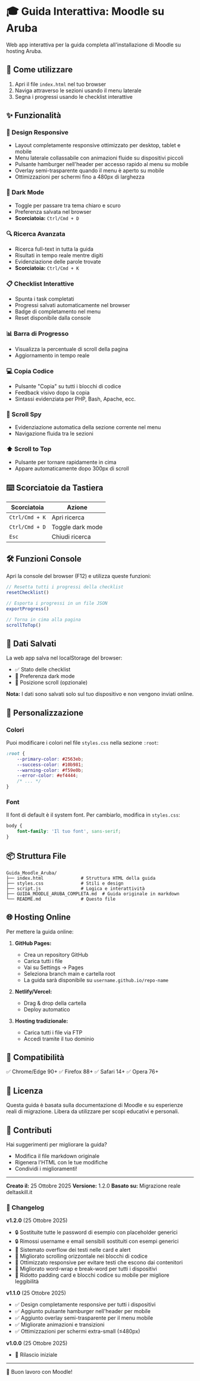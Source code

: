 # 🎓 Guida Interattiva: Moodle su Aruba

Web app interattiva per la guida completa all'installazione di Moodle su hosting Aruba.

## 🚀 Come utilizzare

1. Apri il file `index.html` nel tuo browser
2. Naviga attraverso le sezioni usando il menu laterale
3. Segna i progressi usando le checklist interattive

## ✨ Funzionalità

### 📱 Design Responsive
- Layout completamente responsive ottimizzato per desktop, tablet e mobile
- Menu laterale collassabile con animazioni fluide su dispositivi piccoli
- Pulsante hamburger nell'header per accesso rapido al menu su mobile
- Overlay semi-trasparente quando il menu è aperto su mobile
- Ottimizzazioni per schermi fino a 480px di larghezza

### 🌙 Dark Mode
- Toggle per passare tra tema chiaro e scuro
- Preferenza salvata nel browser
- **Scorciatoia:** `Ctrl/Cmd + D`

### 🔍 Ricerca Avanzata
- Ricerca full-text in tutta la guida
- Risultati in tempo reale mentre digiti
- Evidenziazione delle parole trovate
- **Scorciatoia:** `Ctrl/Cmd + K`

### 📋 Checklist Interattive
- Spunta i task completati
- Progressi salvati automaticamente nel browser
- Badge di completamento nel menu
- Reset disponibile dalla console

### 📊 Barra di Progresso
- Visualizza la percentuale di scroll della pagina
- Aggiornamento in tempo reale

### 💻 Copia Codice
- Pulsante "Copia" su tutti i blocchi di codice
- Feedback visivo dopo la copia
- Sintassi evidenziata per PHP, Bash, Apache, ecc.

### 🎯 Scroll Spy
- Evidenziazione automatica della sezione corrente nel menu
- Navigazione fluida tra le sezioni

### ⬆️ Scroll to Top
- Pulsante per tornare rapidamente in cima
- Appare automaticamente dopo 300px di scroll

## ⌨️ Scorciatoie da Tastiera

| Scorciatoia | Azione |
|-------------|--------|
| `Ctrl/Cmd + K` | Apri ricerca |
| `Ctrl/Cmd + D` | Toggle dark mode |
| `Esc` | Chiudi ricerca |

## 🛠️ Funzioni Console

Apri la console del browser (F12) e utilizza queste funzioni:

```javascript
// Resetta tutti i progressi della checklist
resetChecklist()

// Esporta i progressi in un file JSON
exportProgress()

// Torna in cima alla pagina
scrollToTop()
```

## 💾 Dati Salvati

La web app salva nel localStorage del browser:

- ✅ Stato delle checklist
- 🌙 Preferenza dark mode
- 📍 Posizione scroll (opzionale)

**Nota:** I dati sono salvati solo sul tuo dispositivo e non vengono inviati online.

## 🎨 Personalizzazione

### Colori
Puoi modificare i colori nel file `styles.css` nella sezione `:root`:

```css
:root {
    --primary-color: #2563eb;
    --success-color: #10b981;
    --warning-color: #f59e0b;
    --error-color: #ef4444;
    /* ... */
}
```

### Font
Il font di default è il system font. Per cambiarlo, modifica in `styles.css`:

```css
body {
    font-family: 'Il tuo font', sans-serif;
}
```

## 📦 Struttura File

```
Guida_Moodle_Aruba/
├── index.html              # Struttura HTML della guida
├── styles.css              # Stili e design
├── script.js               # Logica e interattività
├── GUIDA_MOODLE_ARUBA_COMPLETA.md  # Guida originale in markdown
└── README.md               # Questo file
```

## 🌐 Hosting Online

Per mettere la guida online:

1. **GitHub Pages:**
   - Crea un repository GitHub
   - Carica tutti i file
   - Vai su Settings → Pages
   - Seleziona branch main e cartella root
   - La guida sarà disponibile su `username.github.io/repo-name`

2. **Netlify/Vercel:**
   - Drag & drop della cartella
   - Deploy automatico

3. **Hosting tradizionale:**
   - Carica tutti i file via FTP
   - Accedi tramite il tuo dominio

## 🔧 Compatibilità

✅ Chrome/Edge 90+
✅ Firefox 88+
✅ Safari 14+
✅ Opera 76+

## 📝 Licenza

Questa guida è basata sulla documentazione di Moodle e su esperienze reali di migrazione.
Libera da utilizzare per scopi educativi e personali.

## 🤝 Contributi

Hai suggerimenti per migliorare la guida?
- Modifica il file markdown originale
- Rigenera l'HTML con le tue modifiche
- Condividi i miglioramenti!

---

**Creato il:** 25 Ottobre 2025
**Versione:** 1.2.0
**Basato su:** Migrazione reale deltaskill.it

### 🔄 Changelog

**v1.2.0** (25 Ottobre 2025)
- 🔒 Sostituite tutte le password di esempio con placeholder generici
- 🔒 Rimossi username e email sensibili sostituiti con esempi generici
- 📱 Sistemato overflow dei testi nelle card e alert
- 📱 Migliorato scrolling orizzontale nei blocchi di codice
- 📱 Ottimizzato responsive per evitare testi che escono dai contenitori
- 📱 Migliorato word-wrap e break-word per tutti i dispositivi
- 🎨 Ridotto padding card e blocchi codice su mobile per migliore leggibilità

**v1.1.0** (25 Ottobre 2025)
- ✅ Design completamente responsive per tutti i dispositivi
- ✅ Aggiunto pulsante hamburger nell'header per mobile
- ✅ Aggiunto overlay semi-trasparente per il menu mobile
- ✅ Migliorate animazioni e transizioni
- ✅ Ottimizzazioni per schermi extra-small (≤480px)

**v1.0.0** (25 Ottobre 2025)
- 🎉 Rilascio iniziale

---

🎉 Buon lavoro con Moodle!
